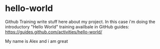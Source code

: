# hello-world
Github Training 
write stuff here about my project. In this case i'm doing the introductory "Hello World" training availbale in GitHub guides:
https://guides.github.com/activities/hello-world/

My name is Alex and i am great
